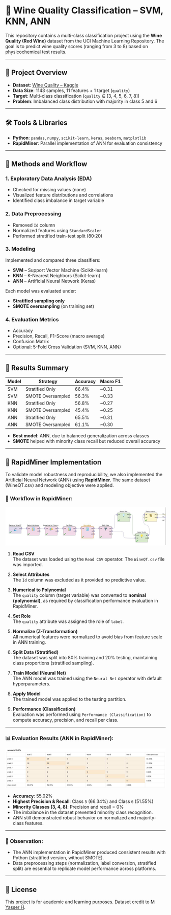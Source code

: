 # 🍷 Wine Quality Classification – SVM, KNN, ANN

This repository contains a multi-class classification project using the **Wine Quality (Red Wine)** dataset from the UCI Machine Learning Repository. The goal is to predict wine quality scores (ranging from 3 to 8) based on physicochemical test results.

---

## 📌 Project Overview

- **Dataset**: [Wine Quality – Kaggle](https://www.kaggle.com/datasets/yasserh/wine-quality-dataset)
- **Data Size**: 1143 samples, 11 features + 1 target (`quality`)
- **Target**: Multi-class classification (`quality` ∈ [3, 4, 5, 6, 7, 8])
- **Problem**: Imbalanced class distribution with majority in class 5 and 6

---

## 🛠️ Tools & Libraries

- **Python**: `pandas`, `numpy`, `scikit-learn`, `keras`, `seaborn`, `matplotlib`
- **RapidMiner**: Parallel implementation of ANN for evaluation consistency

---

## 🧪 Methods and Workflow

### 1. Exploratory Data Analysis (EDA)
- Checked for missing values (none)
- Visualized feature distributions and correlations
- Identified class imbalance in target variable

### 2. Data Preprocessing
- Removed `Id` column
- Normalized features using `StandardScaler`
- Performed stratified train-test split (80:20)

### 3. Modeling
Implemented and compared three classifiers:
- **SVM** – Support Vector Machine (Scikit-learn)
- **KNN** – K-Nearest Neighbors (Scikit-learn)
- **ANN** – Artificial Neural Network (Keras)

Each model was evaluated under:
- **Stratified sampling only**
- **SMOTE oversampling** (on training set)

### 4. Evaluation Metrics
- Accuracy
- Precision, Recall, F1-Score (macro average)
- Confusion Matrix
- Optional: 5-Fold Cross Validation (SVM, KNN, ANN)

---

## 🏁 Results Summary

| Model | Strategy           | Accuracy | Macro F1 |
|-------|--------------------|----------|----------|
| SVM   | Stratified Only    | 66.4%    | ~0.31    |
| SVM   | SMOTE Oversampled  | 56.3%    | ~0.33    |
| KNN   | Stratified Only    | 56.8%    | ~0.27    |
| KNN   | SMOTE Oversampled  | 45.4%    | ~0.25    |
| ANN   | Stratified Only    | 65.5%    | ~0.31    |
| ANN   | SMOTE Oversampled  | 61.1%    | ~0.30    |

- **Best model**: ANN, due to balanced generalization across classes
- **SMOTE** helped with minority class recall but reduced overall accuracy

---

## 🔧 RapidMiner Implementation

To validate model robustness and reproducibility, we also implemented the Artificial Neural Network (ANN) using **RapidMiner**. The same dataset (WineQT.csv) and modeling objective were applied.

### 🧭 Workflow in RapidMiner:
![RapidMiner Workflow](images/rapidminer_1.png)
1. **Read CSV**  
   The dataset was loaded using the `Read CSV` operator. The `WineQT.csv` file was imported.

2. **Select Attributes**  
   The `Id` column was excluded as it provided no predictive value.

3. **Numerical to Polynomial**  
   The `quality` column (target variable) was converted to **nominal (polynomial)**, as required by classification performance evaluation in RapidMiner.

4. **Set Role**  
   The `quality` attribute was assigned the role of `label`.

5. **Normalize (Z-Transformation)**  
   All numerical features were normalized to avoid bias from feature scale in ANN training.

6. **Split Data (Stratified)**  
   The dataset was split into 80% training and 20% testing, maintaining class proportions (stratified sampling).

7. **Train Model (Neural Net)**  
   The ANN model was trained using the `Neural Net` operator with default hyperparameters.

8. **Apply Model**  
   The trained model was applied to the testing partition.

9. **Performance (Classification)**  
   Evaluation was performed using `Performance (Classification)` to compute accuracy, precision, and recall per class.

---

### 📊 Evaluation Results (ANN in RapidMiner):
![RapidMiner Results](images/rapidminer_1.1.png)
- **Accuracy**: 55.02%
- **Highest Precision & Recall**: Class `5` (66.34%) and Class `6` (51.55%)
- **Minority Classes (3, 4, 8)**: Precision and recall = 0%
- The imbalance in the dataset prevented minority class recognition.
- ANN still demonstrated robust behavior on normalized and majority-class features.

---

### 📝 Observation:

- The ANN implementation in RapidMiner produced consistent results with Python (stratified version, without SMOTE).
- Data preprocessing steps (normalization, label conversion, stratified split) are essential to replicate model performance across platforms.

---

## 📎 License
This project is for academic and learning purposes. Dataset credit to [M Yasser H](https://www.kaggle.com/yasserh).

